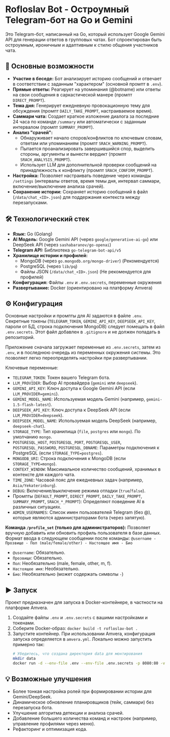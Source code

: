 # Rofloslav Bot - Остроумный Telegram-бот на Go и Gemini

Это Telegram-бот, написанный на Go, который использует Google Gemini API для генерации ответов в групповых чатах. Бот спроектирован быть остроумным, ироничным и адаптивным к стилю общения участников чата.

## 🚀 Основные возможности

*   **Участие в беседе:** Бот анализирует историю сообщений и отвечает в соответствии с заданным "характером" (основной промпт в `.env`).
*   **Прямые ответы:** Реагирует на упоминания (@botname) или ответы на свои сообщения в саркастической манере (промпт `DIRECT_PROMPT`).
*   **Тема дня:** Генерирует ежедневную провокационную тему для обсуждения (промпт `DAILY_TAKE_PROMPT`, настраиваемое время).
*   **Саммари чата:** Создает краткое изложение диалога за последние 24 часа по команде `/summary` или автоматически с заданным интервалом (промпт `SUMMARY_PROMPT`).
*   **Анализ "срачей":**
    *   Обнаруживает начало споров/конфликтов по ключевым словам, ответам или упоминаниям (промпт `SRACH_WARNING_PROMPT`).
    *   Пытается проанализировать завершившийся спор, выделить стороны, аргументы и вынести вердикт (промпт `SRACH_ANALYSIS_PROMPT`).
    *   Использует LLM для дополнительной проверки сообщений на принадлежность к конфликту (промпт `SRACH_CONFIRM_PROMPT`).
*   **Настройка:** Позволяет настраивать поведение через команды `/settings` (интервалы ответов, время темы дня, интервал саммари, включение/выключение анализа срачей).
*   **Сохранение истории:** Сохраняет историю сообщений в файл (`/data/chat_<ID>.json`) для поддержания контекста между перезапусками.

## 🛠 Технологический стек

*   **Язык:** Go (Golang)
*   **AI Модель:** Google Gemini API (через `google/generative-ai-go`) или DeepSeek API (через `sashabaranov/go-openai`)
*   **Telegram API:** Библиотека `go-telegram-bot-api/v5`
*   **Хранилище истории и профилей:**
    *   MongoDB (через `go.mongodb.org/mongo-driver`) (Рекомендуется)
    *   PostgreSQL (через `lib/pq`)
    *   Файлы JSON (`/data/chat_<ID>.json`) (Не рекомендуется для профилей)
*   **Конфигурация:** Файлы `.env` и `.env.secrets`, переменные окружения
*   **Развертывание:** Docker (ориентировано на платформу Amvera)

## ⚙️ Конфигурация

Основные настройки и промпты для AI задаются в файле `.env`.
Секретные токены (`TELEGRAM_TOKEN`, `GEMINI_API_KEY`, `DEEPSEEK_API_KEY`, пароли от БД, строка подключения MongoDB) следует помещать в файл `.env.secrets`. Этот файл добавлен в `.gitignore` и не должен попадать в репозиторий.

Приложение сначала загружает переменные из `.env.secrets`, затем из `.env`, и в последнюю очередь из переменных окружения системы. Это позволяет легко переопределять настройки при развертывании.

Ключевые переменные:

*   `TELEGRAM_TOKEN`: Токен вашего Telegram бота.
*   `LLM_PROVIDER`: Выбор AI провайдера (`gemini` или `deepseek`).
*   `GEMINI_API_KEY`: Ключ доступа к Google Gemini API (если `LLM_PROVIDER=gemini`).
*   `GEMINI_MODEL_NAME`: Используемая модель Gemini (например, `gemini-1.5-flash-latest`).
*   `DEEPSEEK_API_KEY`: Ключ доступа к DeepSeek API (если `LLM_PROVIDER=deepseek`).
*   `DEEPSEEK_MODEL_NAME`: Используемая модель DeepSeek (например, `deepseek-chat`).
*   `STORAGE_TYPE`: Тип хранилища (`file`, `postgres` или `mongo`). По умолчанию `mongo`.
*   `POSTGRESQL_HOST`, `POSTGRESQL_PORT`, `POSTGRESQL_USER`, `POSTGRESQL_PASSWORD`, `POSTGRESQL_DBNAME`: Параметры подключения к PostgreSQL (если `STORAGE_TYPE=postgres`).
*   `MONGODB_URI`: Строка подключения к MongoDB (если `STORAGE_TYPE=mongo`).
*   `CONTEXT_WINDOW`: Максимальное количество сообщений, хранимых в контексте для каждого чата.
*   `TIME_ZONE`: Часовой пояс для ежедневных задач (например, `Asia/Yekaterinburg`).
*   `DEBUG`: Включение/выключение режима отладки (`true`/`false`).
*   Промпты (`DEFAULT_PROMPT`, `DIRECT_PROMPT`, `DAILY_TAKE_PROMPT`, `SUMMARY_PROMPT`, `SRACH_*_PROMPT`): Определяют поведение AI в различных ситуациях.
*   `ADMIN_USERNAMES`: Список имен пользователей Telegram (без @), которые являются администраторами бота (через запятую).

**Команда `/profile_set` (только для администраторов):**
Позволяет вручную добавить или обновить профиль пользователя в базе данных.
Формат ввода в следующем сообщении после команды:
`@username - Прозвище - Пол (male/female/other) - Настоящее имя - Био`
*   `@username`: Обязательно.
*   `Прозвище`: Обязательно.
*   `Пол`: Необязательно (male, female, other, m, f).
*   `Настоящее имя`: Необязательно.
*   `Био`: Необязательно (может содержать символы `-`)

## ▶️ Запуск

Проект предназначен для запуска в Docker-контейнере, в частности на платформе Amvera.

1.  Создайте файлы `.env` и `.env.secrets` с вашими настройками и токенами.
2.  Соберите Docker-образ: `docker build -t rofloslav-bot .`
3.  Запустите контейнер. При использовании Amvera, конфигурация запуска определяется в `amvera.yml`. Локально можно запустить примерно так:
    ```bash
    # Убедитесь, что создана директория data для монтирования
    mkdir data
    docker run -d --env-file .env --env-file .env.secrets -p 8080:80 -v ./data:/data --name rofloslav rofloslav-bot
    ```

## 💡 Возможные улучшения

*   Более тонкая настройка ролей при формировании истории для Gemini/DeepSeek.
*   Динамическое обновление планировщиков (тейк, саммари) без перезапуска бота.
*   Улучшение алгоритма детекции и анализа срачей.
*   Добавление большего количества команд и настроек (например, управление профилями через меню).
*   Рефакторинг и оптимизация кода.